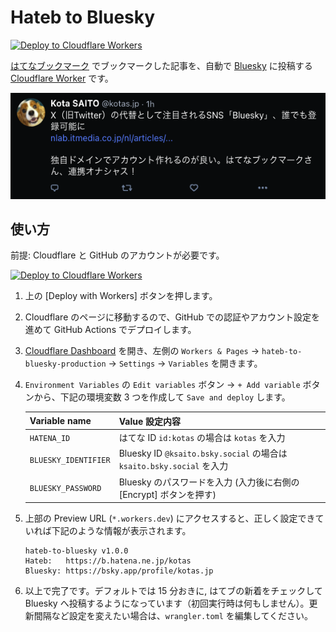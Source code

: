 # Hateb to Bluesky

[![Deploy to Cloudflare Workers](https://deploy.workers.cloudflare.com/button)](https://deploy.workers.cloudflare.com/?url=https://github.com/kotas/hateb-to-bluesky)

[はてなブックマーク](https://b.hatena.ne.jp/) でブックマークした記事を、自動で [Bluesky](https://bsky.app/) に投稿する [Cloudflare Worker](https://www.cloudflare.com/ja-jp/developer-platform/workers/) です。

![Screenshot](./screenshot.png)

## 使い方

前提: Cloudflare と GitHub のアカウントが必要です。

[![Deploy to Cloudflare Workers](https://deploy.workers.cloudflare.com/button)](https://deploy.workers.cloudflare.com/?url=https://github.com/kotas/hateb-to-bluesky)

1. 上の [Deploy with Workers] ボタンを押します。

2. Cloudflare のページに移動するので、GitHub での認証やアカウント設定を進めて GitHub Actions でデプロイします。

3. [Cloudflare Dashboard](https://dash.cloudflare.com/) を開き、左側の `Workers & Pages` → `hateb-to-bluesky-production` → `Settings` → `Variables` を開きます。

4. `Environment Variables` の `Edit variables` ボタン → `+ Add variable` ボタンから、下記の環境変数 3 つを作成して `Save and deploy` します。

    | Variable name | Value 設定内容 |
    | ------------- | ------------- |
    | `HATENA_ID` | はてな ID `id:kotas` の場合は `kotas` を入力 |
    | `BLUESKY_IDENTIFIER` | Bluesky ID `@ksaito.bsky.social` の場合は `ksaito.bsky.social` を入力 |
    | `BLUESKY_PASSWORD` | Bluesky のパスワードを入力 (入力後に右側の [Encrypt] ボタンを押す) |

5. 上部の Preview URL (`*.workers.dev`) にアクセスすると、正しく設定できていれば下記のような情報が表示されます。
    ```
    hateb-to-bluesky v1.0.0
    Hateb:   https://b.hatena.ne.jp/kotas
    Bluesky: https://bsky.app/profile/kotas.jp
    ```

6. 以上で完了です。デフォルトでは 15 分おきに, はてブの新着をチェックして Bluesky へ投稿するようになっています（初回実行時は何もしません）。更新間隔など設定を変えたい場合は、`wrangler.toml` を編集してください。
